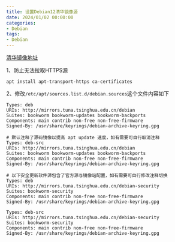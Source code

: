 ```yaml
---
title: 设置Debian12清华镜像源
date: 2024/01/02 00:00:00
categories: 
- Debian
tags: 
- Debian
---
```


[清华镜像地址](https://mirrors.tuna.tsinghua.edu.cn/help/debian/)


1、防止无法拉取HTTPS源

`apt install apt-transport-https ca-certificates`


2、修改`/etc/apt/sources.list.d/debian.sources`这个文件内容如下

```
Types: deb
URIs: http://mirrors.tuna.tsinghua.edu.cn/debian
Suites: bookworm bookworm-updates bookworm-backports
Components: main contrib non-free non-free-firmware
Signed-By: /usr/share/keyrings/debian-archive-keyring.gpg

# 默认注释了源码镜像以提高 apt update 速度，如有需要可自行取消注释
Types: deb-src
URIs: http://mirrors.tuna.tsinghua.edu.cn/debian
Suites: bookworm bookworm-updates bookworm-backports
Components: main contrib non-free non-free-firmware
Signed-By: /usr/share/keyrings/debian-archive-keyring.gpg

# 以下安全更新软件源包含了官方源与镜像站配置，如有需要可自行修改注释切换
Types: deb
URIs: http://mirrors.tuna.tsinghua.edu.cn/debian-security
Suites: bookworm-security
Components: main contrib non-free non-free-firmware
Signed-By: /usr/share/keyrings/debian-archive-keyring.gpg

Types: deb-src
URIs: http://mirrors.tuna.tsinghua.edu.cn/debian-security
Suites: bookworm-security
Components: main contrib non-free non-free-firmware
Signed-By: /usr/share/keyrings/debian-archive-keyring.gpg
```


